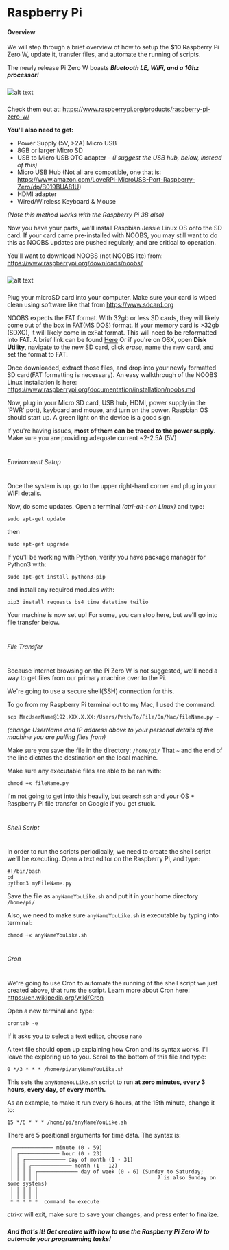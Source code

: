 # Raspberry Pi

#### Overview

We will step through a brief overview of how to setup the **$10** Raspberry Pi Zero W, update it, transfer files, and automate the running of scripts. 

The newly release Pi Zero W boasts ***Bluetooth LE, WiFi, and a 1Ghz processor!***

###
![alt text](https://www.raspberrypi.org/magpi/wp-content/uploads/2017/02/PI-Zero-W-web.jpg "Raspberry Pi Zero W")
###

Check them out at: https://www.raspberrypi.org/products/raspberry-pi-zero-w/


**You'll also need to get:**
- Power Supply (5V, >2A) Micro USB
- 8GB or larger Micro SD
- USB to Micro USB OTG adapter - *(I suggest the USB hub, below, instead of this)* 
- Micro USB Hub (Not all are compatible, one that is: https://www.amazon.com/LoveRPi-MicroUSB-Port-Raspberry-Zero/dp/B019BUA81U)
- HDMI adapter
- Wired/Wireless Keyboard & Mouse

*(Note this method works with the Raspberry Pi 3B also)*

Now you have your parts, we'll install Raspbian Jessie Linux OS onto the SD card. If your card came pre-installed with NOOBS, you may still want to do this as NOOBS updates are pushed regularly, and are critical to operation. 

You'll want to download NOOBS (not NOOBS lite) from: https://www.raspberrypi.org/downloads/noobs/

###
![alt text](https://www.raspberrypi.org/app/uploads/2012/02/RP_SD-150x150.png "NOOBS OS")
###

Plug your microSD card into your computer. Make sure your card is wiped clean using software like that from https://www.sdcard.org

NOOBS expects the FAT format. With 32gb or less SD cards, they will likely come out of the box in FAT(MS DOS) format. If your memory card is >32gb (SDXC), it will likely come in exFat format. This will need to be reformatted into FAT. A brief link can be found [Here](https://www.raspberrypi.org/documentation/installation/sdxc_formatting.md)
Or if you're on OSX, open **Disk Utility**, navigate to the new SD card, click *erase*, name the new card, and set the format to FAT.

Once downloaded, extract those files, and drop into your newly formatted SD card(FAT formatting is necessary). An easy walkthrough of the NOOBS Linux installation is here: https://www.raspberrypi.org/documentation/installation/noobs.md

Now, plug in your Micro SD card, USB hub, HDMI, power supply(in the 'PWR' port), keyboard and mouse, and turn on the power. Raspbian OS should start up. A green light on the device is a good sign.

If you're having issues, **most of them can be traced to the power supply**. Make sure you are providing adequate current ~2-2.5A (5V)
#
###### Environment Setup
#
Once the system is up, go to the upper right-hand corner and plug in your WiFi details.

Now, do some updates. Open a terminal *(ctrl-alt-t on Linux)* and type:

`sudo apt-get update`

then

`sudo apt-get upgrade`

If you'll be working with Python, verify you have package manager for Python3 with:

`sudo apt-get install python3-pip`

and install any required modules with:

`pip3 install requests bs4 time datetime twilio`

Your machine is now set up! For some, you can stop here, but we'll go into file transfer below.

#
###### File Transfer
#
Because internet browsing on the Pi Zero W is not suggested, we'll need a way to get files from our primary machine over to the Pi.

We're going to use a secure shell(SSH) connection for this.

To go from my Raspberry Pi terminal out to my Mac, I used the command:

`scp MacUserName@192.XXX.X.XX:/Users/Path/To/File/On/Mac/fileName.py ~`

*(change UserName and IP address above to your personal details of the machine you are pulling files from)*

Make sure you save the file in the directory: `/home/pi/`  That `~` and the end of the line dictates the destination on the local machine.

Make sure any executable files are able to be ran with:

`chmod +x fileName.py`

 I'm not going to get into this heavily, but search `ssh`  and your OS + Raspberry Pi file transfer on Google if you get stuck.
#
###### Shell Script
#
In order to run the scripts periodically, we need to create the shell script we'll be executing.
Open a text editor on the Raspberry Pi, and type:
```
#!/bin/bash
cd
python3 myFileName.py
```
Save the file as `anyNameYouLike.sh` and put it in your home directory `/home/pi/`

Also, we need to make sure `anyNameYouLike.sh` is executable by typing into terminal:
```
chmod +x anyNameYouLike.sh
```

#
###### Cron
#
We're going to use Cron to automate the running of the shell script we just created above, that runs the script.  Learn more about Cron here: https://en.wikipedia.org/wiki/Cron

Open a new terminal and type:

`crontab -e`

If it asks you to select a text editor, choose `nano`

A text file should open up explaining how Cron and its syntax works. I'll leave the exploring up to you. Scroll to the bottom of this file and type:

`0 */3 * * * /home/pi/anyNameYouLike.sh`

This sets the `anyNameYouLike.sh` script to run **at zero minutes, every 3 hours, every day, of every month.** 

As an example, to make it run every 6 hours, at the 15th minute, change it to: 

`15 */6 * * * /home/pi/anyNameYouLike.sh`

There are 5 positional arguments for time data. The syntax is:

```
 ┌───────────── minute (0 - 59)
 │ ┌───────────── hour (0 - 23)
 │ │ ┌───────────── day of month (1 - 31)
 │ │ │ ┌───────────── month (1 - 12)
 │ │ │ │ ┌───────────── day of week (0 - 6) (Sunday to Saturday;
 │ │ │ │ │                                       7 is also Sunday on some systems)
 │ │ │ │ │
 │ │ │ │ │
 * * * * *  command to execute
```
*ctrl-x* will exit, make sure to save your changes, and press enter to finalize.

### 
### 

##### And that's it! Get creative with how to use the Raspberry Pi Zero W to automate your programming tasks!

